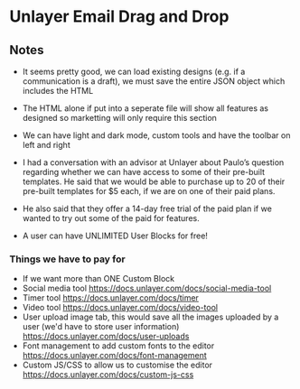 # Unlayer Email Drag and Drop

## Notes

- It seems pretty good, we can load existing designs (e.g. if a communication is a draft), we must save the entire JSON object which includes the HTML
- The HTML alone if put into a seperate file will show all features as designed so marketting will only require this section
- We can have light and dark mode, custom tools and have the toolbar on left and right
- I had a conversation with an advisor at Unlayer about Paulo’s question regarding whether we can have access to some of their pre-built templates. He said that we would be able to purchase up to 20 of their pre-built templates for $5 each, if we are on one of their paid plans.

- He also said that they offer a 14-day free trial of the paid plan if we wanted to try out some of the paid for features.

- A user can have UNLIMITED User Blocks for free!

### Things we have to pay for

- If we want more than ONE Custom Block
- Social media tool https://docs.unlayer.com/docs/social-media-tool
- Timer tool https://docs.unlayer.com/docs/timer
- Video tool https://docs.unlayer.com/docs/video-tool
- User upload image tab, this would save all the images uploaded by a user (we'd have to store user information) https://docs.unlayer.com/docs/user-uploads
- Font management to add custom fonts to the editor https://docs.unlayer.com/docs/font-management
- Custom JS/CSS to allow us to customise the editor https://docs.unlayer.com/docs/custom-js-css
